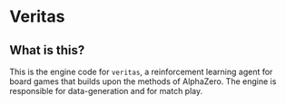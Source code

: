 # Veritas 

## What is this?
This is the engine code for `veritas`, a reinforcement learning agent for board games that builds upon the methods of AlphaZero. The engine is responsible for data-generation and for match play.

